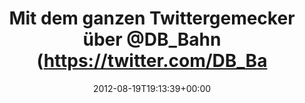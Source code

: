 ---
retweeted: false
source: <a href="http://twitter.com/#!/download/ipad" rel="nofollow">Twitter for iPad</a>
entities:
  hashtags: []
  symbols: []
  user_mentions:
  - name: Deutsche Bahn Personenverkehr
    screen_name: DB_Bahn
    indices:
    - '36'
    - '44'
    id_str: '39999078'
    id: '39999078'
  urls: []
display_text_range:
- '0'
- '99'
favorite_count: '0'
id_str: '237266093297766401'
truncated: false
retweet_count: '0'
id: '237266093297766401'
created_at: Sun Aug 19 19:13:39 +0000 2012
favorited: false
full_text: Mit dem ganzen Twittergemecker über [@DB_Bahn](https://twitter.com/DB_Bahn)
  könnte man die eine oder andere Klimaanlage betreiben.
lang: de
tags:
- pesos/twitter
date: '2012-08-19T19:13:39+00:00'
src: https://twitter.com/bascht/status/237266093297766401
original_url: https://twitter.com/bascht/status/237266093297766401
type: twitter_tweet
text: Mit dem ganzen Twittergemecker über [@DB_Bahn](https://twitter.com/DB_Bahn)
  könnte man die eine oder andere Klimaanlage betreiben.
title: Mit dem ganzen Twittergemecker über @DB_Bahn (https://twitter.com/DB_Ba

---